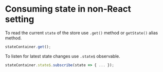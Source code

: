 # Consuming state in non-React setting

To read the current `state` of the store use `.get()` method or `getState()` alias method.

```ts
stateContainer.get();
```

To listen for latest state changes use `.state$` observable.

```ts
stateContainer.state$.subscribe(state => { ... });
```
